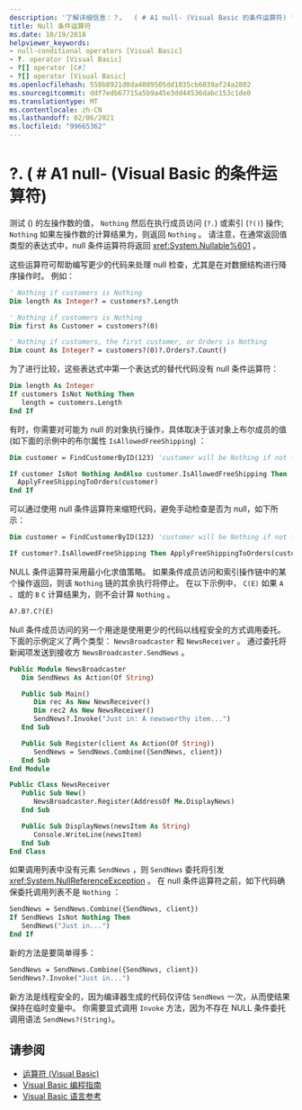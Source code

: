 ```yaml
---
description: '了解详细信息：？。  ( # A1 null- (Visual Basic 的条件运算符) '
title: Null 条件运算符
ms.date: 10/19/2018
helpviewer_keywords:
- null-conditional operators [Visual Basic]
- ?. operator [Visual Basic]
- ?[] operator [C#]
- ?[] operator [Visual Basic]
ms.openlocfilehash: 558b8921d0da4089505dd1035cb6039af24a2802
ms.sourcegitcommit: ddf7edb67715a5b9a45e3dd44536dabc153c1de0
ms.translationtype: MT
ms.contentlocale: zh-CN
ms.lasthandoff: 02/06/2021
ms.locfileid: "99665362"
---
```

# <a name="-and--null-conditional-operators-visual-basic"></a>?.  ( # A1 null- (Visual Basic 的条件运算符) 

测试 () 的左操作数的值， `Nothing` 然后在执行成员访问 (`?.`) 或索引 (`?()`) 操作; `Nothing` 如果左操作数的计算结果为，则返回 `Nothing` 。 请注意，在通常返回值类型的表达式中，null 条件运算符将返回 <xref:System.Nullable%601> 。

这些运算符可帮助编写更少的代码来处理 null 检查，尤其是在对数据结构进行降序操作时。 例如：

```vb
' Nothing if customers is Nothing
Dim length As Integer? = customers?.Length

' Nothing if customers is Nothing
Dim first As Customer = customers?(0)

' Nothing if customers, the first customer, or Orders is Nothing
Dim count As Integer? = customers?(0)?.Orders?.Count()
```

为了进行比较，这些表达式中第一个表达式的替代代码没有 null 条件运算符：

```vb
Dim length As Integer
If customers IsNot Nothing Then
   length = customers.Length
End If
```

有时，你需要对可能为 null 的对象执行操作，具体取决于该对象上布尔成员的值 (如下面的示例中的布尔属性 `IsAllowedFreeShipping`) ：

```vb
Dim customer = FindCustomerByID(123) 'customer will be Nothing if not found.

If customer IsNot Nothing AndAlso customer.IsAllowedFreeShipping Then
  ApplyFreeShippingToOrders(customer)
End If
```

可以通过使用 null 条件运算符来缩短代码，避免手动检查是否为 null，如下所示：

```vb
Dim customer = FindCustomerByID(123) 'customer will be Nothing if not found.

If customer?.IsAllowedFreeShipping Then ApplyFreeShippingToOrders(customer)
```

NULL 条件运算符采用最小化求值策略。  如果条件成员访问和索引操作链中的某个操作返回，则该 `Nothing` 链的其余执行将停止。  在以下示例中， `C(E)` 如果 `A` 、或的 `B` `C` 计算结果为，则不会计算 `Nothing` 。

```vb
A?.B?.C?(E)
```

Null 条件成员访问的另一个用途是使用更少的代码以线程安全的方式调用委托。  下面的示例定义了两个类型： `NewsBroadcaster` 和 `NewsReceiver` 。 通过委托将新闻项发送到接收方 `NewsBroadcaster.SendNews` 。

```vb
Public Module NewsBroadcaster
   Dim SendNews As Action(Of String)

   Public Sub Main()
      Dim rec As New NewsReceiver()
      Dim rec2 As New NewsReceiver()
      SendNews?.Invoke("Just in: A newsworthy item...")
   End Sub

   Public Sub Register(client As Action(Of String))
      SendNews = SendNews.Combine({SendNews, client})
   End Sub
End Module

Public Class NewsReceiver
   Public Sub New()
      NewsBroadcaster.Register(AddressOf Me.DisplayNews)
   End Sub

   Public Sub DisplayNews(newsItem As String)
      Console.WriteLine(newsItem)
   End Sub
End Class
```

如果调用列表中没有元素 `SendNews` ，则 `SendNews` 委托将引发 <xref:System.NullReferenceException> 。 在 null 条件运算符之前，如下代码确保委托调用列表不是 `Nothing` ：

```vb
SendNews = SendNews.Combine({SendNews, client})
If SendNews IsNot Nothing Then
   SendNews("Just in...")
End If
```

新的方法是要简单得多：

```vb
SendNews = SendNews.Combine({SendNews, client})
SendNews?.Invoke("Just in...")
```

新方法是线程安全的，因为编译器生成的代码仅评估 `SendNews` 一次，从而使结果保持在临时变量中。 你需要显式调用 `Invoke` 方法，因为不存在 NULL 条件委托调用语法 `SendNews?(String)`。

## <a name="see-also"></a>请参阅

- [运算符 (Visual Basic)](index.md)
- [Visual Basic 编程指南](../../programming-guide/index.md)
- [Visual Basic 语言参考](../index.md)
